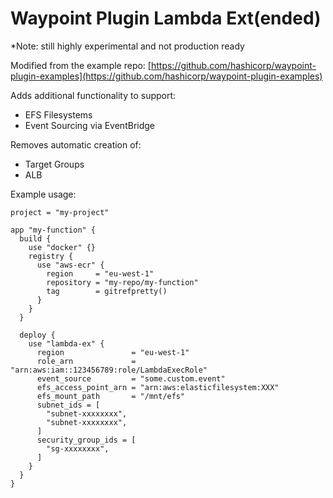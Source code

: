 # Waypoint Plugin Lambda Ext(ended)

*Note: still highly experimental and not production ready

Modified from the example repo: [https://github.com/hashicorp/waypoint-plugin-examples](https://github.com/hashicorp/waypoint-plugin-examples)

Adds additional functionality to support:
- EFS Filesystems
- Event Sourcing via EventBridge

Removes automatic creation of:
- Target Groups
- ALB

Example usage:

```hcl
project = "my-project"

app "my-function" {
  build {
    use "docker" {}
    registry {
      use "aws-ecr" {
        region     = "eu-west-1"
        repository = "my-repo/my-function"
        tag        = gitrefpretty()
      }
    }
  }

  deploy {
    use "lambda-ex" {
      region               = "eu-west-1"
      role_arn             = "arn:aws:iam::123456789:role/LambdaExecRole"
      event_source         = "some.custom.event"
      efs_access_point_arn = "arn:aws:elasticfilesystem:XXX"
      efs_mount_path       = "/mnt/efs"
      subnet_ids = [
        "subnet-xxxxxxxx",
        "subnet-xxxxxxxx",
      ]
      security_group_ids = [
        "sg-xxxxxxxx",
      ]
    }
  }
}
```

